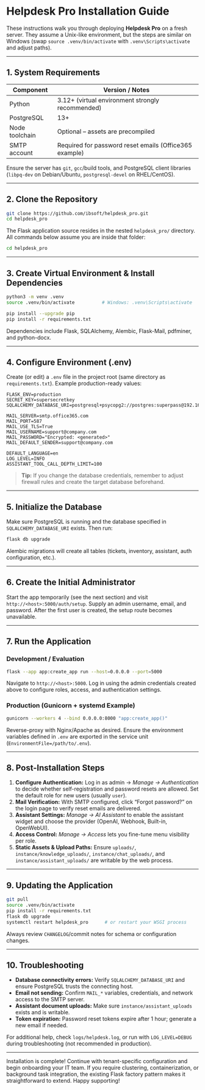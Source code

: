 # Helpdesk Pro Installation Guide

These instructions walk you through deploying **Helpdesk Pro** on a fresh server. They assume a Unix-like environment, but the steps are similar on Windows (swap `source .venv/bin/activate` with `.venv\Scripts\activate` and adjust paths).

---

## 1. System Requirements

| Component        | Version / Notes                                          |
|------------------|----------------------------------------------------------|
| Python           | 3.12+ (virtual environment strongly recommended)         |
| PostgreSQL       | 13+                                                      |
| Node toolchain   | Optional – assets are precompiled                        |
| SMTP account     | Required for password reset emails (Office365 example)   |

Ensure the server has `git`, `gcc`/build tools, and PostgreSQL client libraries (`libpq-dev` on Debian/Ubuntu, `postgresql-devel` on RHEL/CentOS).

---

## 2. Clone the Repository

```bash
git clone https://github.com/ibsoft/helpdesk_pro.git
cd helpdesk_pro
```

The Flask application source resides in the nested `helpdesk_pro/` directory. All commands below assume you are inside that folder:

```bash
cd helpdesk_pro
```

---

## 3. Create Virtual Environment & Install Dependencies

```bash
python3 -m venv .venv
source .venv/bin/activate          # Windows: .venv\Scripts\activate

pip install --upgrade pip
pip install -r requirements.txt
```

Dependencies include Flask, SQLAlchemy, Alembic, Flask-Mail, pdfminer, and python-docx.

---

## 4. Configure Environment (.env)

Create (or edit) a `.env` file in the project root (same directory as `requirements.txt`). Example production-ready values:

```env
FLASK_ENV=production
SECRET_KEY=supersecretkey
SQLALCHEMY_DATABASE_URI=postgresql+psycopg2://postgres:superpass@192.168.1.123:5432/helpdesk_pro

MAIL_SERVER=smtp.office365.com
MAIL_PORT=587
MAIL_USE_TLS=True
MAIL_USERNAME=support@company.com
MAIL_PASSWORD="Encrypted: <generated>"
MAIL_DEFAULT_SENDER=support@company.com

DEFAULT_LANGUAGE=en
LOG_LEVEL=INFO
ASSISTANT_TOOL_CALL_DEPTH_LIMIT=100
```

> **Tip:** If you change the database credentials, remember to adjust firewall rules and create the target database beforehand.

---

## 5. Initialize the Database

Make sure PostgreSQL is running and the database specified in `SQLALCHEMY_DATABASE_URI` exists. Then run:

```bash
flask db upgrade
```

Alembic migrations will create all tables (tickets, inventory, assistant, auth configuration, etc.).

---

## 6. Create the Initial Administrator

Start the app temporarily (see the next section) and visit `http://<host>:5000/auth/setup`. Supply an admin username, email, and password. After the first user is created, the setup route becomes unavailable.

---

## 7. Run the Application

### Development / Evaluation

```bash
flask --app app:create_app run --host=0.0.0.0 --port=5000
```

Navigate to `http://<host>:5000`. Log in using the admin credentials created above to configure roles, access, and authentication settings.

### Production (Gunicorn + systemd Example)

```bash
gunicorn --workers 4 --bind 0.0.0.0:8000 "app:create_app()"
```

Reverse-proxy with Nginx/Apache as desired. Ensure the environment variables defined in `.env` are exported in the service unit (`EnvironmentFile=/path/to/.env`).

---

## 8. Post-Installation Steps

1. **Configure Authentication:** Log in as admin → *Manage → Authentication* to decide whether self-registration and password resets are allowed. Set the default role for new users (usually `user`).
2. **Mail Verification:** With SMTP configured, click “Forgot password?” on the login page to verify reset emails are delivered.
3. **Assistant Settings:** *Manage → AI Assistant* to enable the assistant widget and choose the provider (OpenAI, Webhook, Built-in, OpenWebUI).
4. **Access Control:** *Manage → Access* lets you fine-tune menu visibility per role.
5. **Static Assets & Upload Paths:** Ensure `uploads/`, `instance/knowledge_uploads/`, `instance/chat_uploads/`, and `instance/assistant_uploads/` are writable by the web process.

---

## 9. Updating the Application

```bash
git pull
source .venv/bin/activate
pip install -r requirements.txt
flask db upgrade
systemctl restart helpdesk_pro      # or restart your WSGI process
```

Always review `CHANGELOG`/commit notes for schema or configuration changes.

---

## 10. Troubleshooting

- **Database connectivity errors:** Verify `SQLALCHEMY_DATABASE_URI` and ensure PostgreSQL trusts the connecting host.
- **Email not sending:** Confirm `MAIL_*` variables, credentials, and network access to the SMTP server.
- **Assistant document uploads:** Make sure `instance/assistant_uploads` exists and is writable.
- **Token expiration:** Password reset tokens expire after 1 hour; generate a new email if needed.

For additional help, check `logs/helpdesk.log`, or run with `LOG_LEVEL=DEBUG` during troubleshooting (not recommended in production).

---

Installation is complete! Continue with tenant-specific configuration and begin onboarding your IT team. If you require clustering, containerization, or background task integration, the existing Flask factory pattern makes it straightforward to extend. Happy supporting!
